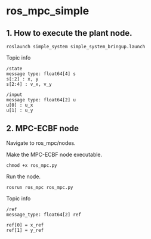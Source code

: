 # ros_mpc_simple

## 1. How to execute the plant node.

```
roslaunch simple_system simple_system_bringup.launch
```

Topic info

```
/state 
message type: float64[4] s
s[:2] : x, y
s[2:4] : v_x, v_y

/input
message type: float64[2] u
u[0] : u_x
u[1] : u_y
```

## 2. MPC-ECBF node

Navigate to ros_mpc/nodes.

Make the MPC-ECBF node executable.

```
chmod +x ros_mpc.py
```

Run the node.

```
rosrun ros_mpc ros_mpc.py
```

Topic info
```
/ref
message_type: float64[2] ref

ref[0] = x_ref
ref[1] = y_ref
```